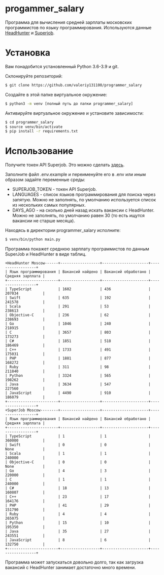 # progammer_salary
Программа для вычисления средней зарплаты московских программистов по языку программирования. Используются данные [HeadHunter](https://hh.ru) и [Superjob](https://www.superjob.ru/). 

# Установка
Вам понадобится установленный Python 3.6-3.9 и git.

Склонируйте репозиторий:
```bash
$ git clone https://github.com/valeriy131100/programmer_salary
```

Создайте в этой папке виртуальное окружение:
```bash
$ python3 -m venv [полный путь до папки programmer_salary]
```

Активируйте виртуальное окружение и установите зависимости:
```bash
$ cd programmer_salary
$ source venv/bin/activate
$ pip install -r requirements.txt
```
# Использование
Получите токен API Superjob. Это можно сделать [здесь](https://api.superjob.ru/).

Заполните файл .env.example и переименуйте его в .env или иным образом задайте переменные среды:
* SUPERJOB_TOKEN - токен API Superjob.
* LANGUAGES - список языков программирования для поиска через запятую. Можно не заполнять, по умолчанию используется список из нескольких самых популярных.
* DAYS_AGO - на сколько дней назад искать вакансии с HeadHunter. Можно не заполнять, по умолчанию равен 30 (то есть ищутся вакансии не старше месяца).


Находясь в директории programmer_salary исполните:
```bash
$ venv/bin/python main.py
```
Программа покажет среднюю зарплату программистов по данным SuperJob и HeadHunter в виде таблиц.
```text
+HeadHunter Moscow------+------------------+---------------------+------------------+
| Язык программирования | Вакансий найдено | Вакансий обработано | Средняя зарплата |
+-----------------------+------------------+---------------------+------------------+
| TypeScript            | 1602             | 436                 | 207034           |
| Swift                 | 635              | 192                 | 241578           |
| Scala                 | 291              | 53                  | 238613           |
| Objective-C           | 236              | 62                  | 238693           |
| Go                    | 1046             | 240                 | 218915           |
| C                     | 3657             | 803                 | 173273           |
| C#                    | 1851             | 518                 | 186469           |
| C++                   | 1733             | 491                 | 175031           |
| PHP                   | 1881             | 877                 | 168272           |
| Ruby                  | 311              | 98                  | 211840           |
| Python                | 3324             | 565                 | 198262           |
| Java                  | 3634             | 547                 | 227560           |
| JavaScript            | 4490             | 910                 | 186079           |
+-----------------------+------------------+---------------------+------------------+
+SuperJob Moscow--------+------------------+---------------------+------------------+
| Язык программирования | Вакансий найдено | Вакансий обработано | Средняя зарплата |
+-----------------------+------------------+---------------------+------------------+
| TypeScript            | 1                | 1                   | 360000           |
| Swift                 | 0                | 0                   | None             |
| Scala                 | 1                | 1                   | 240000           |
| Objective-C           | 0                | 0                   | None             |
| Go                    | 4                | 3                   | 220000           |
| C                     | 1                | 1                   | 240000           |
| C#                    | 18               | 13                  | 160807           |
| C++                   | 23               | 17                  | 164176           |
| PHP                   | 41               | 29                  | 151790           |
| Ruby                  | 4                | 4                   | 265075           |
| Python                | 15               | 10                  | 195350           |
| Java                  | 35               | 27                  | 243551           |
| JavaScript            | 8                | 6                   | 132750           |
+-----------------------+------------------+---------------------+------------------+
```

Программа может запускаться довольно долго, так как загрузка вакансий с HeadHunter занимает достаточно много времени.
